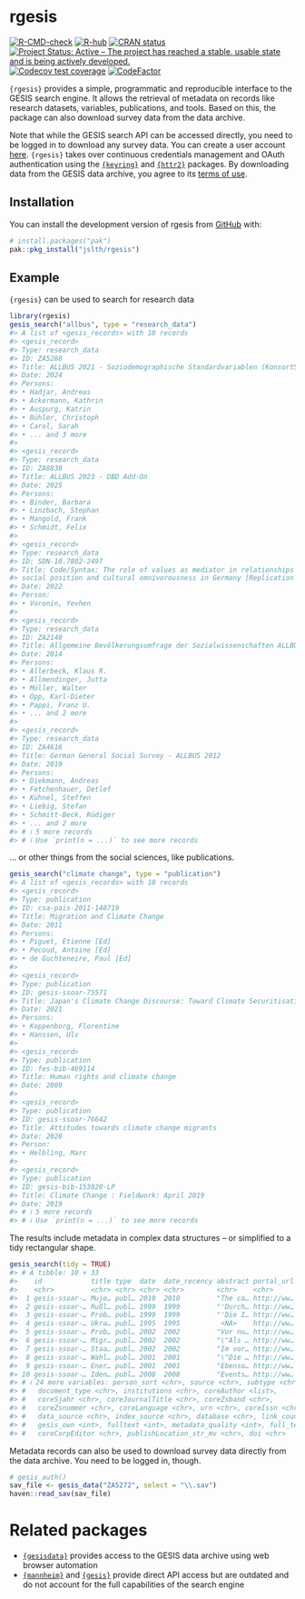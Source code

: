 
<!-- README.md is generated from README.Rmd. Please edit that file -->

# rgesis

<!-- badges: start -->

[![R-CMD-check](https://github.com/jslth/rgesis/actions/workflows/R-CMD-check.yaml/badge.svg)](https://github.com/jslth/rgesis/actions/workflows/R-CMD-check.yaml)
[![R-hub](https://github.com/jslth/rgesis/actions/workflows/rhub.yaml/badge.svg)](https://github.com/jslth/rgesis/actions/workflows/rhub.yaml)
[![CRAN
status](https://www.r-pkg.org/badges/version/rgesis)](https://CRAN.R-project.org/package=rgesis)
[![Project Status: Active – The project has reached a stable, usable
state and is being actively
developed.](https://www.repostatus.org/badges/latest/active.svg)](https://www.repostatus.org/#active)
[![Codecov test
coverage](https://codecov.io/gh/JsLth/rgesis/branch/main/graph/badge.svg)](https://app.codecov.io/gh/JsLth/rgesis?branch=main)
[![CodeFactor](https://www.codefactor.io/repository/github/jslth/rgesis/badge/main)](https://www.codefactor.io/repository/github/jslth/rgesis/overview/main)
<!-- badges: end -->

`{rgesis}` provides a simple, programmatic and reproducible interface to
the GESIS search engine. It allows the retrieval of metadata on records
like research datasets, variables, publications, and tools. Based on
this, the package can also download survey data from the data archive.

Note that while the GESIS search API can be accessed directly, you need
to be logged in to download any survey data. You can create a user
account
[here](https://login.gesis.org/realms/gesis/login-actions/registration?client_id=js-login).
`{rgesis}` takes over continuous credentials management and OAuth
authentication using the [`{keyring}`](https://keyring.r-lib.org/) and
[`{httr2}`](https://httr2.r-lib.org/) packages. By downloading data from
the GESIS data archive, you agree to its [terms of
use](https://www.gesis.org/fileadmin/upload/dienstleistung/daten/umfragedaten/_bgordnung_bestellen/2023-06-30_Usage_regulations.pdf).

## Installation

You can install the development version of rgesis from
[GitHub](https://github.com/) with:

``` r
# install.packages("pak")
pak::pkg_install("jslth/rgesis")
```

## Example

`{rgesis}` can be used to search for research data

``` r
library(rgesis)
gesis_search("allbus", type = "research_data")
#> A list of <gesis_records> with 10 records
#> <gesis_record>
#> Type: research_data
#> ID: ZA5288
#> Title: ALLBUS 2021 - Soziodemographische Standardvariablen (KonsortSWD)
#> Date: 2024
#> Persons:
#> • Hadjar, Andreas
#> • Ackermann, Kathrin
#> • Auspurg, Katrin
#> • Bühler, Christoph
#> • Carol, Sarah
#> • ... and 3 more
#> 
#> <gesis_record>
#> Type: research_data
#> ID: ZA8838
#> Title: ALLBUS 2023 - DBD Add-On
#> Date: 2025
#> Persons:
#> • Binder, Barbara
#> • Linzbach, Stephan
#> • Mangold, Frank
#> • Schmidt, Felix
#> 
#> <gesis_record>
#> Type: research_data
#> ID: SDN-10.7802-2497
#> Title: Code/Syntax: The role of values as mediator in relationships between
#> social position and cultural omnivorousness in Germany [Replication files]
#> Date: 2022
#> Person:
#> • Voronin, Yevhen
#> 
#> <gesis_record>
#> Type: research_data
#> ID: ZA2140
#> Title: Allgemeine Bevölkerungsumfrage der Sozialwissenschaften ALLBUS 1992
#> Date: 2014
#> Persons:
#> • Allerbeck, Klaus R.
#> • Allmendinger, Jutta
#> • Müller, Walter
#> • Opp, Karl-Dieter
#> • Pappi, Franz U.
#> • ... and 2 more
#> 
#> <gesis_record>
#> Type: research_data
#> ID: ZA4616
#> Title: German General Social Survey - ALLBUS 2012
#> Date: 2019
#> Persons:
#> • Diekmann, Andreas
#> • Fetchenhauer, Detlef
#> • Kühnel, Steffen
#> • Liebig, Stefan
#> • Schmitt-Beck, Rüdiger
#> • ... and 2 more
#> # ℹ 5 more records
#> # ℹ Use `print(n = ...)` to see more records
```

… or other things from the social sciences, like publications.

``` r
gesis_search("climate change", type = "publication")
#> A list of <gesis_records> with 10 records
#> <gesis_record>
#> Type: publication
#> ID: csa-pais-2011-148719
#> Title: Migration and Climate Change
#> Date: 2011
#> Persons:
#> • Piguet, Etienne [Ed]
#> • Pecoud, Antoine [Ed]
#> • de Guchteneire, Paul [Ed]
#> 
#> <gesis_record>
#> Type: publication
#> ID: gesis-ssoar-75571
#> Title: Japan's Climate Change Discourse: Toward Climate Securitisation?
#> Date: 2021
#> Persons:
#> • Koppenborg, Florentine
#> • Hanssen, Ulv
#> 
#> <gesis_record>
#> Type: publication
#> ID: fes-bib-469114
#> Title: Human rights and climate change
#> Date: 2009
#> 
#> <gesis_record>
#> Type: publication
#> ID: gesis-ssoar-76642
#> Title: Attitudes towards climate change migrants
#> Date: 2020
#> Person:
#> • Helbling, Marc
#> 
#> <gesis_record>
#> Type: publication
#> ID: gesis-bib-153820-LP
#> Title: Climate Change : Fieldwork: April 2019
#> Date: 2019
#> # ℹ 5 more records
#> # ℹ Use `print(n = ...)` to see more records
```

The results include metadata in complex data structures – or simplified
to a tidy rectangular shape.

``` r
gesis_search(tidy = TRUE)
#> # A tibble: 10 × 33
#>    id            title type  date  date_recency abstract portal_url topic person
#>    <chr>         <chr> <chr> <chr> <chr>        <chr>    <chr>      <lis> <list>
#>  1 gesis-ssoar-… Muje… publ… 2010  2010         "The ca… http://ww… <chr> <chr> 
#>  2 gesis-ssoar-… Rußl… publ… 1999  1999         "'Durch… http://ww… <chr> <chr> 
#>  3 gesis-ssoar-… Prob… publ… 1999  1999         "'Die I… http://ww… <chr> <chr> 
#>  4 gesis-ssoar-… Ukra… publ… 1995  1995          <NA>    http://ww… <chr> <chr> 
#>  5 gesis-ssoar-… Prob… publ… 2002  2002         "Vor nu… http://ww… <chr> <chr> 
#>  6 gesis-ssoar-… Migr… publ… 2002  2002         "\"Als … http://ww… <chr> <chr> 
#>  7 gesis-ssoar-… Staa… publ… 2002  2002         "Im vor… http://ww… <chr> <chr> 
#>  8 gesis-ssoar-… Wahl… publ… 2001  2001         "\"Die … http://ww… <chr> <chr> 
#>  9 gesis-ssoar-… Ener… publ… 2001  2001         "Ebenso… http://ww… <chr> <chr> 
#> 10 gesis-ssoar-… Iden… publ… 2008  2008         "Events… http://ww… <chr> <chr> 
#> # ℹ 24 more variables: person_sort <chr>, source <chr>, subtype <chr>,
#> #   document_type <chr>, institutions <chr>, coreAuthor <list>,
#> #   coreSjahr <chr>, coreJournalTitle <chr>, coreZsband <chr>,
#> #   coreZsnummer <chr>, coreLanguage <chr>, urn <chr>, coreIssn <chr>,
#> #   data_source <chr>, index_source <chr>, database <chr>, link_count <int>,
#> #   gesis_own <int>, fulltext <int>, metadata_quality <int>, full_text <chr>,
#> #   coreCorpEditor <chr>, publishLocation_str_mv <chr>, doi <chr>
```

Metadata records can also be used to download survey data directly from
the data archive. You need to be logged in, though.

``` r
# gesis_auth()
sav_file <- gesis_data("ZA5272", select = "\\.sav")
haven::read_sav(sav_file)
```

# Related packages

- [`{gesisdata}`](https://fsolt.org/gesisdata/) provides access to the
  GESIS data archive using web browser automation
- [`{mannheim}`](https://github.com/sumtxt/mannheim) and
  [`{gesis}`](https://github.com/expersso/gesis) provide direct API
  access but are outdated and do not account for the full capabilities
  of the search engine
